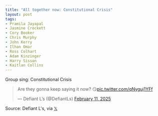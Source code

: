 ```yaml
---
title: "All together now: Constitutional Crisis"
layout: post
tags:
- Pramila Jayapal
- Jasmine Crockett
- Cory Booker
- Chris Murphy
- John Kerry
- Ilhan Omar
- Ross Colhart
- Adam Kinzinger
- Harry Sisson
- Kaitlan Collins
---
```


Group sing: Constitutional Crisis

<blockquote class="twitter-tweet"><p lang="en" dir="ltr">Are they gonna keep saying it now? 😏<a href="https://t.co/qNyguj1YFf">pic.twitter.com/qNyguj1YFf</a></p>&mdash; Defiant L’s (@DefiantLs) <a href="https://twitter.com/DefiantLs/status/1889315808049783155?ref_src=twsrc%5Etfw">February 11, 2025</a></blockquote> <script async src="https://platform.twitter.com/widgets.js" charset="utf-8"></script>

Source: Defiant L's, via [𝕏](https://x.com)
